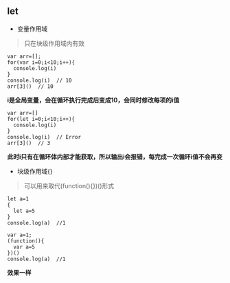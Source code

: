 ## let

* 变量作用域

> 只在块级作用域内有效

    var arr=[];
    for(var i=0;i<10;i++){  
      console.log(i)
    }
    console.log(i)  // 10
    arr[3]()  // 10

**i是全局变量，会在循环执行完成后变成10，会同时修改每项的i值**

    var arr=[]
    for(let i=0;i<10;i++){
      console.log(i)
    }
    console.log(i)  // Error
    arr[3]()  // 3
    
**此时i只有在循环体内部才能获取，所以输出i会报错，每完成一次循环i值不会再变** 

* 块级作用域{}

> 可以用来取代(function(){})()形式
    
    let a=1
    {
      let a=5
    }
    console.log(a)  //1
    
    var a=1;
    (function(){
      var a=5
    })()
    console.log(a)  //1
    
**效果一样**
